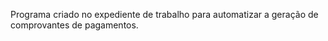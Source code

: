 Programa criado no expediente de trabalho para automatizar a geração de comprovantes de pagamentos.
